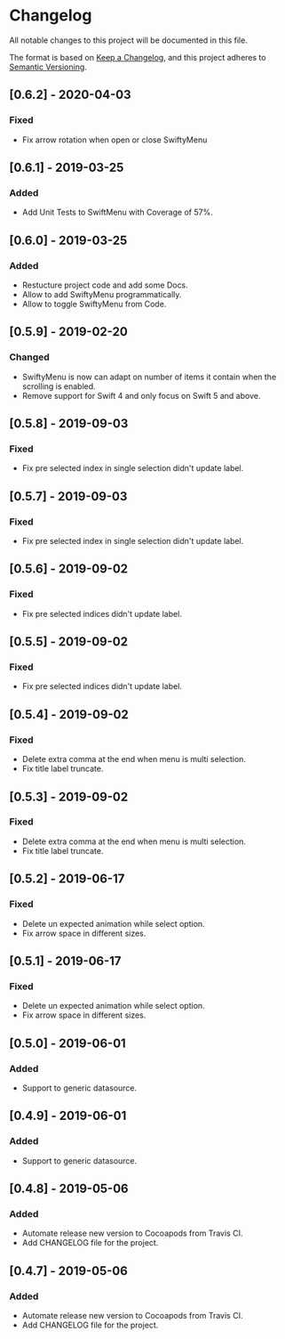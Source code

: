 # Changelog
All notable changes to this project will be documented in this file.

The format is based on [Keep a Changelog](https://keepachangelog.com/en/1.0.0/),
and this project adheres to [Semantic Versioning](https://semver.org/spec/v2.0.0.html).

## [0.6.2] - 2020-04-03
### Fixed

- Fix arrow rotation when open or close SwiftyMenu
## [0.6.1] - 2019-03-25
### Added
- Add Unit Tests to SwiftMenu with Coverage of 57%.

## [0.6.0] - 2019-03-25
### Added
- Restucture project code and add some Docs.
- Allow to add SwiftyMenu programmatically.
- Allow to toggle SwiftyMenu from Code.

## [0.5.9] - 2019-02-20
### Changed
- SwiftyMenu is now can adapt on number of items it contain when the scrolling is enabled.
- Remove support for Swift 4 and only focus on Swift 5 and above.

## [0.5.8] - 2019-09-03
### Fixed
- Fix pre selected index in single selection didn't update label.

## [0.5.7] - 2019-09-03
### Fixed
- Fix pre selected index in single selection didn't update label.

## [0.5.6] - 2019-09-02
### Fixed
- Fix pre selected indices didn't update label.

## [0.5.5] - 2019-09-02
### Fixed
- Fix pre selected indices didn't update label.

## [0.5.4] - 2019-09-02
### Fixed
- Delete extra comma at the end when menu is multi selection.
- Fix title label truncate.

## [0.5.3] - 2019-09-02
### Fixed
- Delete extra comma at the end when menu is multi selection.
- Fix title label truncate.

## [0.5.2] - 2019-06-17
### Fixed
- Delete un expected animation while select option.
- Fix arrow space in different sizes.

## [0.5.1] - 2019-06-17
### Fixed
- Delete un expected animation while select option.
- Fix arrow space in different sizes.

## [0.5.0] - 2019-06-01
### Added
- Support to generic datasource.

## [0.4.9] - 2019-06-01
### Added
- Support to generic datasource.

## [0.4.8] - 2019-05-06
### Added
- Automate release new version to Cocoapods from Travis CI.
- Add CHANGELOG file for the project.

## [0.4.7] - 2019-05-06
### Added
- Automate release new version to Cocoapods from Travis CI.
- Add CHANGELOG file for the project.
